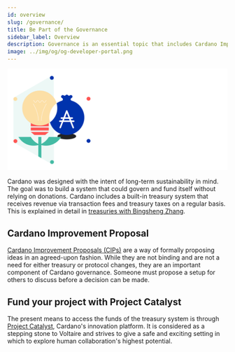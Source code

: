 ```yaml
---
id: overview
slug: /governance/
title: Be Part of the Governance 
sidebar_label: Overview
description: Governance is an essential topic that includes Cardano Improvement Proposals (CIP), project funding, voting, and network parameters.
image: ../img/og/og-developer-portal.png
---
```


![Cardano Governance](../../static/img/card-governance-title.svg)

Cardano was designed with the intent of long-term sustainability in mind. The goal was to build a system that could govern and fund itself without relying on donations. Cardano includes a built-in treasury system that receives revenue via transaction fees and treasury taxes on a regular basis. This is explained in detail in [treasuries with Bingsheng Zhang](https://www.youtube.com/watch?v=Hyh3h_yX-S0). 

## Cardano Improvement Proposal

[Cardano Improvement Proposals (CIPs)](cardano-improvement-proposals/CIP-0001) are a way of formally proposing ideas in an agreed-upon fashion. While they are not binding and are not a need for either treasury or protocol changes, they are an important component of Cardano governance. Someone must propose a setup for others to discuss before a decision can be made.

## Fund your project with Project Catalyst

The present means to access the funds of the treasury system is through [Project Catalyst](project-catalyst), Cardano's innovation platform. It is considered as a stepping stone to Voltaire and strives to give a safe and exciting setting in which to explore human collaboration's highest potential.
